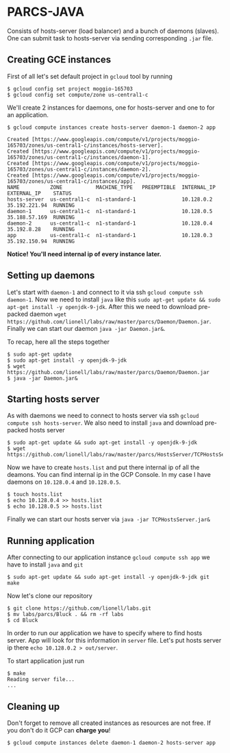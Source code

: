 # PARCS-JAVA

Consists of hosts-server (load balancer) and a bunch of daemons (slaves). One can submit task to hosts-server via sending corresponding `.jar` file.

## Creating GCE instances

First of all let's set default project in `gcloud` tool by running
```
$ gcloud config set project moggio-165703
$ gcloud config set compute/zone us-central1-c
```

We'll create 2 instances for daemons, one for hosts-server and one to for an application.
```
$ gcloud compute instances create hosts-server daemon-1 daemon-2 app

Created [https://www.googleapis.com/compute/v1/projects/moggio-165703/zones/us-central1-c/instances/hosts-server].
Created [https://www.googleapis.com/compute/v1/projects/moggio-165703/zones/us-central1-c/instances/daemon-1].
Created [https://www.googleapis.com/compute/v1/projects/moggio-165703/zones/us-central1-c/instances/daemon-2].
Created [https://www.googleapis.com/compute/v1/projects/moggio-165703/zones/us-central1-c/instances/app].
NAME          ZONE           MACHINE_TYPE   PREEMPTIBLE  INTERNAL_IP  EXTERNAL_IP    STATUS
hosts-server  us-central1-c  n1-standard-1               10.128.0.2   35.192.221.94  RUNNING
daemon-1      us-central1-c  n1-standard-1               10.128.0.5   35.188.57.169  RUNNING
daemon-2      us-central1-c  n1-standard-1               10.128.0.4   35.192.8.28    RUNNING
app           us-central1-c  n1-standard-1               10.128.0.3   35.192.150.94  RUNNING
```

**Notice! You'll need internal ip of every instance later.**

## Setting up daemons

Let's start with `daemon-1` and connect to it via ssh `gcloud compute ssh daemon-1`.
Now we need to install `java` like this `sudo apt-get update && sudo apt-get install -y openjdk-9-jdk`.
After this we need to download pre-packed daemon `wget https://github.com/lionell/labs/raw/master/parcs/Daemon/Daemon.jar`.
Finally we can start our daemon `java -jar Daemon.jar&`.

To recap, here all the steps together
```
$ sudo apt-get update
$ sudo apt-get install -y openjdk-9-jdk
$ wget https://github.com/lionell/labs/raw/master/parcs/Daemon/Daemon.jar
$ java -jar Daemon.jar&
```

## Starting hosts server

As with daemons we need to connect to hosts server via ssh `gcloud compute ssh hosts-server`.
We also need to install `java` and download pre-packed hosts server
```
$ sudo apt-get update && sudo apt-get install -y openjdk-9-jdk
$ wget https://github.com/lionell/labs/raw/master/parcs/HostsServer/TCPHostsServer.jar
```

Now we have to create `hosts.list` and put there internal ip of all the deamons. You can find internal ip in the
GCP Console. In my case I have daemons on `10.128.0.4` and `10.128.0.5`.
```
$ touch hosts.list
$ echo 10.128.0.4 >> hosts.list
$ echo 10.128.0.5 >> hosts.list
```

Finally we can start our hosts server via `java -jar TCPHostsServer.jar&`

## Running application

After connecting to our application instance `gcloud compute ssh app` we have to install `java` and `git`
```
$ sudo apt-get update && sudo apt-get install -y openjdk-9-jdk git make
```

Now let's clone our repository
```
$ git clone https://github.com/lionell/labs.git
$ mv labs/parcs/Bluck . && rm -rf labs
$ cd Bluck
```

In order to run our application we have to specify where to find hosts server. App will look for this information in `server` file. Let's put hosts server ip there `echo 10.128.0.2 > out/server`.

To start application just run
```
$ make
Reading server file...
...
```

## Cleaning up

Don't forget to remove all created instances as resources are not free. If you don't do it GCP can **charge you**!
```
$ gcloud compute instances delete daemon-1 daemon-2 hosts-server app
```
